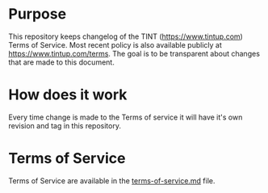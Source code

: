 # Purpose

This repository keeps changelog of the TINT (https://www.tintup.com) Terms of Service. Most recent policy is also available publicly at https://www.tintup.com/terms. The goal is to be transparent about changes that are made to this document.

# How does it work

Every time change is made to the Terms of service it will have it's own revision and tag in this repository.

# Terms of Service

Terms of Service are available in the [terms-of-service.md](terms-of-service.md) file.
